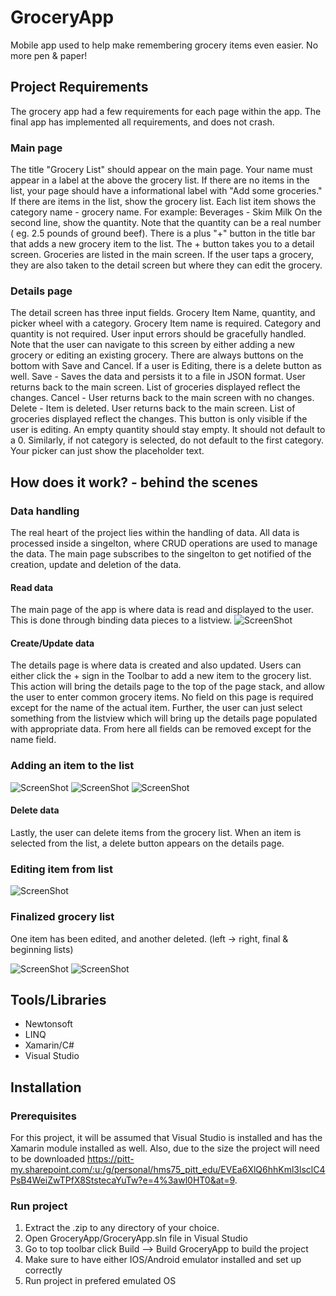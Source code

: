 # GroceryApp
Mobile app used to help make remembering grocery items even easier. No more pen &amp; paper!

## Project Requirements
The grocery app had a few requirements for each page within the app. The final app has implemented all requirements, and does not crash.
### Main page 
The title "Grocery List" should appear on the main page.
Your name must appear in a label at the above the grocery list.
If there are no items in the list, your page should have a informational label with "Add some groceries."
If there are items in the list, show the grocery list.
Each list item shows the category name - grocery name.  For example:   Beverages - Skim Milk
On the second line, show the quantity.  Note that the quantity can be a real number  ( eg. 2.5 pounds of ground beef).
There is a plus "+" button in the title bar that adds a new grocery item to the list.
The + button takes you to a detail screen.
Groceries are listed in the main screen.  If the user taps a grocery, they are also taken to the detail screen but where they can edit the grocery.
### Details page 
The detail screen has three input fields.  Grocery Item Name, quantity, and picker wheel with a category.
Grocery Item name is required.  Category and quantity is not required.  User input errors should be gracefully handled.
Note that the user can navigate to this screen by either adding a new grocery or editing an existing grocery.
There are always buttons on the bottom with Save and Cancel.   If a user is Editing, there is a delete button as well.
Save - Saves the data and persists it to a file in JSON format.  User returns back to the main screen.  List of groceries displayed reflect the changes.
Cancel -  User returns back to the main screen with no changes.
Delete - Item is deleted. User returns back to the main screen.  List of groceries displayed reflect the changes.  This button is only visible if the user is editing.
An empty quantity should stay empty.  It should not default to a 0.
Similarly, if not category is selected, do not default to the first category.  Your picker can just show the placeholder text.

## How does it work? - behind the scenes
### Data handling
The real heart of the project lies within the handling of data. All data is processed inside a singelton, where CRUD operations are used to manage the data. The main page subscribes to the singelton to get notified of the creation, update and deletion of the data. 
#### Read data
The main page of the app is where data is read and displayed to the user. This is done through binding data pieces to a listview.
![ScreenShot](/screenshots/listEmpty.png)
#### Create/Update data
The details page is where data is created and also updated. Users can either click the + sign in the Toolbar to add a new item to the grocery list. This action will bring the details page to the top of the page stack, and allow the user to enter common grocery items. No field on this page is required except for the name of the actual item. Further, the user can just select something from the listview which will bring up the details page populated with appropriate data. From here all fields can be removed except for the name field.
### Adding an item to the list
![ScreenShot](/screenshots/additem.png)
![ScreenShot](/screenshots/error.png)
![ScreenShot](/screenshots/listFull.png)
#### Delete data
Lastly, the user can delete items from the grocery list. When an item is selected from the list, a delete button appears on the details page. 
### Editing item from list
![ScreenShot](/screenshots/edititem.png)
### Finalized grocery list
One item has been edited, and another deleted. (left -> right, final & beginning lists)

![ScreenShot](/screenshots/finalList.png)
![ScreenShot](/screenshots/listFull.png)

## Tools/Libraries
* Newtonsoft
* LINQ
* Xamarin/C#
* Visual Studio

## Installation 
### Prerequisites
For this project, it will be assumed that Visual Studio is installed and has the Xamarin module installed as well. Also, due to the size the project will need to be downloaded https://pitt-my.sharepoint.com/:u:/g/personal/hms75_pitt_edu/EVEa6XlQ6hhKml3lsclC4PsB4WeiZwTPfX8StstecaYuTw?e=4%3awl0HT0&at=9. 
### Run project
1. Extract the .zip to any directory of your choice.
2. Open GroceryApp/GroceryApp.sln file in Visual Studio
3. Go to top toolbar click Build --> Build GroceryApp to build the project
4. Make sure to have either IOS/Android emulator installed and set up correctly
5. Run project in prefered emulated OS 

